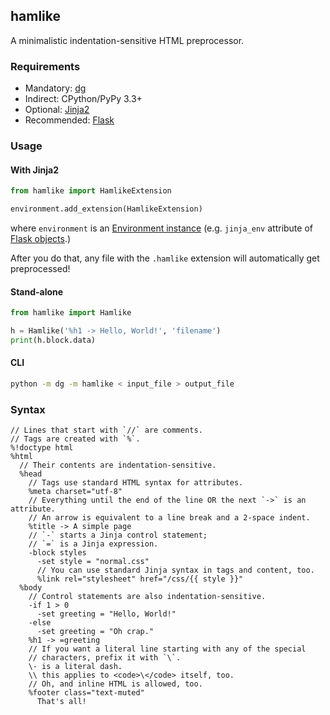 ## hamlike

A minimalistic indentation-sensitive HTML preprocessor.

### Requirements

 * Mandatory: [dg](http://pyos.github.io/dg/)
 * Indirect: CPython/PyPy 3.3+
 * Optional: [Jinja2](http://jinja.pocoo.org/)
 * Recommended: [Flask](http://flask.pocoo.org/)

### Usage

#### With Jinja2

```python
from hamlike import HamlikeExtension

environment.add_extension(HamlikeExtension)
```

where `environment` is an [Environment instance](http://jinja.pocoo.org/docs/api/#high-level-api)
(e.g. `jinja_env` attribute of [Flask objects](http://flask.pocoo.org/docs/api/#application-object).)

After you do that, any file with the `.hamlike` extension will automatically
get preprocessed!

#### Stand-alone

```python
from hamlike import Hamlike

h = Hamlike('%h1 -> Hello, World!', 'filename')
print(h.block.data)
```

#### CLI

```sh
python -m dg -m hamlike < input_file > output_file
```

### Syntax

```
// Lines that start with `//` are comments.
// Tags are created with `%`.
%!doctype html
%html
  // Their contents are indentation-sensitive.
  %head
    // Tags use standard HTML syntax for attributes.
    %meta charset="utf-8"
    // Everything until the end of the line OR the next `->` is an attribute.
    // An arrow is equivalent to a line break and a 2-space indent.
    %title -> A simple page
    // `-` starts a Jinja control statement;
    // `=` is a Jinja expression.
    -block styles
      -set style = "normal.css"
      // You can use standard Jinja syntax in tags and content, too.
      %link rel="stylesheet" href="/css/{{ style }}"
  %body
    // Control statements are also indentation-sensitive.
    -if 1 > 0
      -set greeting = "Hello, World!"
    -else
      -set greeting = "Oh crap."
    %h1 -> =greeting
    // If you want a literal line starting with any of the special
    // characters, prefix it with `\`.
    \- is a literal dash.
    \\ this applies to <code>\</code> itself, too.
    // Oh, and inline HTML is allowed, too.
    %footer class="text-muted"
      That's all!
```
